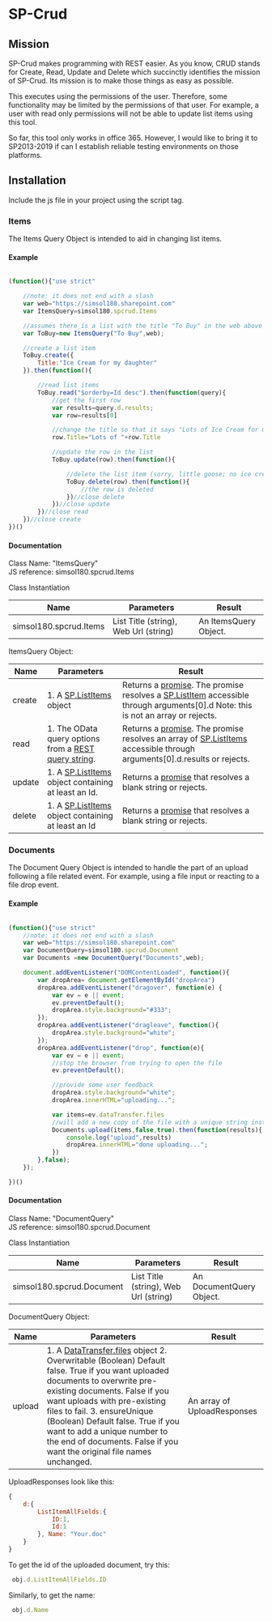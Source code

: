 
# SP-Crud

## Mission

SP-Crud makes programming with REST easier. As you know, CRUD stands for Create, Read, Update and Delete which succinctly identifies the mission of SP-Crud. Its mission is to make those things as easy as possible.

This executes using the permissions of the user. Therefore, some functionality may be limited by the permissions of that user. For example, a user with read only permissions will not be able to update list items using this tool.

So far, this tool only works in office 365. However, I would like to bring it to SP2013-2019 if can I establish reliable testing environments on those platforms.

## Installation

Include the js file in your project using the script tag.

<script type=&quot;text/javascript&quot; src=&quot;spcrud.simsol180.js&quot;></script>

### Items

The Items Query Object is intended to aid in changing list items.

#### Example
```javascript

(function(){"use strict"

	//note: it does not end with a slash
	var web="https://simsol180.sharepoint.com"
	var ItemsQuery=simsol180.spcrud.Items

	//assumes there is a list with the title "To Buy" in the web above
	var ToBuy=new ItemsQuery("To Buy",web);

	//create a list item
	ToBuy.create({
		Title:"Ice Cream for my daughter"
	}).then(function(){

		//read list items
		ToBuy.read("$orderby=Id desc").then(function(query){
			//get the first row
			var results=query.d.results;
			var row=results[0]

			//change the title so that it says "Lots of Ice Cream for my daughter"
			row.Title="Lots of "+row.Title

			//update the row in the list
			ToBuy.update(row).then(function(){

				//delete the list item (sorry, little goose; no ice cream for you.)
				ToBuy.delete(row).then(function(){
					//the row is deleted
				})//close delete
			})//close update
		})//close read
	})//close create
})()

```
#### Documentation

Class Name: &quot;ItemsQuery&quot;  
JS reference: simsol180.spcrud.Items

Class Instantiation

| Name | Parameters | Result |
| --- | --- | --- |
| simsol180.spcrud.Items | List Title (string), Web Url (string) | An ItemsQuery Object. |

ItemsQuery Object:

| Name | Parameters | Result |
| --- | --- | --- |
| create | 1. A [SP.ListItems](https://docs.microsoft.com/en-us/previous-versions/office/sharepoint-visio/jj245356(v=office.15)?redirectedfrom=MSDN) object  | Returns a [promise](https://developer.mozilla.org/en-US/docs/Web/JavaScript/Reference/Global_Objects/Promise). The promise resolves a [SP.ListItem](https://docs.microsoft.com/en-us/previous-versions/office/sharepoint-visio/jj245356(v=office.15)?redirectedfrom=MSDN) accessible through arguments[0].d Note: this is not an array or rejects. |
| read |1. The OData query options from a [REST query string](https://docs.microsoft.com/en-us/sharepoint/dev/sp-add-ins/use-odata-query-operations-in-sharepoint-rest-requests#odata-query-operators-supported-in-the-sharepoint-rest-service). | Returns a [promise](https://developer.mozilla.org/en-US/docs/Web/JavaScript/Reference/Global_Objects/Promise). The promise resolves an array of [SP.ListItems](https://docs.microsoft.com/en-us/previous-versions/office/sharepoint-visio/jj245356(v=office.15)?redirectedfrom=MSDN) accessible through arguments[0].d.results or rejects. |
| update |1. A [SP.ListItems](https://docs.microsoft.com/en-us/previous-versions/office/sharepoint-visio/jj245356(v=office.15)?redirectedfrom=MSDN) object containing at least an Id. | Returns a [promise](https://developer.mozilla.org/en-US/docs/Web/JavaScript/Reference/Global_Objects/Promise) that resolves a blank string or rejects. |
| delete |1. A [SP.ListItems](https://docs.microsoft.com/en-us/previous-versions/office/sharepoint-visio/jj245356(v=office.15)?redirectedfrom=MSDN) object containing at least an Id | Returns a [promise](https://developer.mozilla.org/en-US/docs/Web/JavaScript/Reference/Global_Objects/Promise) that resolves a blank string or rejects. |

### Documents

The Document Query Object is intended to handle the part of an upload following a file related event. For example, using a file input or reacting to a file drop event.

#### Example
```javascript

(function(){"use strict"
	//note: it does not end with a slash
	var web="https://simsol180.sharepoint.com"
	var DocumentQuery=simsol180.spcrud.Document
	var Documents =new DocumentQuery("Documents",web);

	document.addEventListener("DOMContentLoaded", function(){
		var dropArea= document.getElementById("dropArea")
		dropArea.addEventListener("dragover", function(e) {
			var ev = e || event;
			ev.preventDefault();
			dropArea.style.background="#333";
		});
		dropArea.addEventListener("dragleave", function(){
			dropArea.style.background="white";
		});
		dropArea.addEventListener("drop", function(e){
			var ev = e || event;
			//stop the browser from trying to open the file
			ev.preventDefault();

			//provide some user feedback
			dropArea.style.background="white";
			dropArea.innerHTML="uploading...";

			var items=ev.dataTransfer.files
			//will add a new copy of the file with a unique string instead of overwriting
			Documents.upload(items,false,true).then(function(results){
				console.log("upload",results)
				dropArea.innerHTML="done uploading...";
			})
		},false);
	});

})()
```
#### Documentation

Class Name: &quot;DocumentQuery&quot;  
JS reference: simsol180.spcrud.Document

Class Instantiation

| Name | Parameters | Result |
| --- | --- | --- |
| simsol180.spcrud.Document |List Title (string), Web Url (string) | An DocumentQuery Object. |

DocumentQuery Object:

| Name | Parameters | Result |
| --- | --- | --- |
| upload | 1. A [DataTransfer.files](https://developer.mozilla.org/en-US/docs/Web/API/DataTransfer/files) object 2. Overwritable (Boolean) Default false. True if you want uploaded documents to overwrite pre-existing documents. False if you want uploads with pre-existing files to fail. 3. ensureUnique (Boolean) Default false. True if you want to add a unique number to the end of documents. False if you want the original file names unchanged. | An array of UploadResponses  |

UploadResponses look like this:
```javascript
{
	d:{
		ListItemAllFields:{
			ID:1,
			Id:1
		}, Name: "Your.doc"
	}
}
 ```
To get the id of the uploaded document, try this:
```javascript
 obj.d.ListItemAllFields.ID
```

Similarly, to get the name:
```javascript
 obj.d.Name
```
